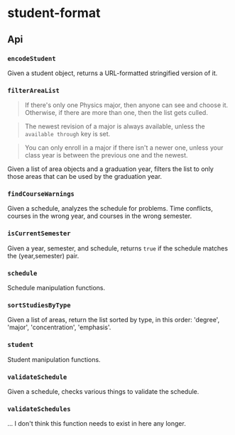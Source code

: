 # student-format

## Api

### `encodeStudent`
Given a student object, returns a URL-formatted stringified version of it.

### `filterAreaList`
> If there's only one Physics major, then anyone can see and choose it. Otherwise, if there are more than one, then the list gets culled.

> The newest revision of a major is always available, unless the `available through` key is set.

> You can only enroll in a major if there isn't a newer one, unless your class year is between the previous one and the newest.

Given a list of area objects and a graduation year, filters the list to only those areas that can be used by the graduation year.

### `findCourseWarnings`
Given a schedule, analyzes the schedule for problems. Time conflicts, courses in the wrong year, and courses in the wrong semester.

### `isCurrentSemester`
Given a year, semester, and schedule, returns `true` if the schedule matches the (year,semester) pair.

### `schedule`
Schedule manipulation functions.

### `sortStudiesByType`
Given a list of areas, return the list sorted by type, in this order: 'degree', 'major', 'concentration', 'emphasis'.

### `student`
Student manipulation functions.

### `validateSchedule`
Given a schedule, checks various things to validate the schedule.

### `validateSchedules`
… I don't think this function needs to exist in here any longer.

